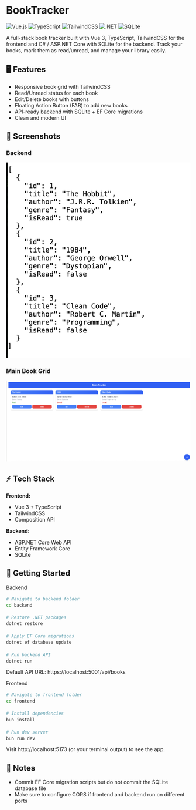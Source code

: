 # BookTracker

![Vue.js](https://img.shields.io/badge/Vue-3.5.18-brightgreen?logo=vue.js&logoColor=white)
![TypeScript](https://img.shields.io/badge/TypeScript-5.8.3-blue?logo=typescript&logoColor=white)
![TailwindCSS](https://img.shields.io/badge/TailwindCSS-4.1.12-blue?logo=tailwind-css&logoColor=white)
![.NET](https://img.shields.io/badge/.NET-9.0-blue?logo=dotnet&logoColor=white)
![SQLite](https://img.shields.io/badge/SQLite-3.41.2-lightgrey?logo=sqlite&logoColor=white)

A full-stack book tracker built with Vue 3, TypeScript, TailwindCSS for the frontend and C# / ASP.NET Core with SQLite for the backend. Track your books, mark them as read/unread, and manage your library easily.

## 🖥 Features

- Responsive book grid with TailwindCSS
- Read/Unread status for each book
- Edit/Delete books with buttons
- Floating Action Button (FAB) to add new books
- API-ready backend with SQLite + EF Core migrations
- Clean and modern UI

## 📸 Screenshots

### Backend
![Backend](screenshots/backend.png)

### Main Book Grid
![Book Grid](screenshots/main-grid.png)

## ⚡ Tech Stack

**Frontend:**

- Vue 3 + TypeScript
- TailwindCSS
- Composition API

**Backend:**

- ASP.NET Core Web API
- Entity Framework Core
- SQLite

## 🚀 Getting Started

Backend
```bash
# Navigate to backend folder
cd backend

# Restore .NET packages
dotnet restore

# Apply EF Core migrations
dotnet ef database update

# Run backend API
dotnet run
```
Default API URL: https://localhost:5001/api/books

Frontend
```bash
# Navigate to frontend folder
cd frontend

# Install dependencies
bun install

# Run dev server
bun run dev
```
Visit http://localhost:5173 (or your terminal output) to see the app.

## 📌 Notes

- Commit EF Core migration scripts but do not commit the SQLite database file
- Make sure to configure CORS if frontend and backend run on different ports
